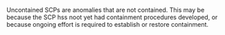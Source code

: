 Uncontained SCPs are anomalies that are not contained.
This may be because the SCP hss noot yet had containment procedures developed, or because ongoing effort is required to establish or restore containment.